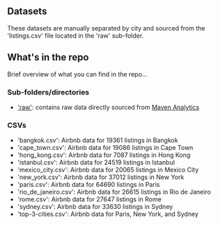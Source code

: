 ## Datasets

These datasets are manually separated by city and sourced from the 'listings.csv' file located in the 'raw' sub-folder.

## What's in the repo

Brief overview of what you can find in the repo...

### Sub-folders/directories

-   ['raw'](data/raw): contains raw data directly sourced from [Maven Analytics](https://www.mavenanalytics.io/data-playground)

### CSVs

-   'bangkok.csv': Airbnb data for 19361 listings in Bangkok
-   'cape_town.csv': Airbnb data for 19086 listings in Cape Town
-   'hong_kong.csv': Airbnb data for 7087 listings in Hong Kong
-   'istanbul.csv': Airbnb data for 24519 listings in Istanbul
-   'mexico_city.csv': Airbnb data for 20065 listings in Mexico City
-   'new_york.csv': Airbnb data for 37012 listings in New York
-   'paris.csv': Airbnb data for 64690 listings in Paris
-   'rio_de_janeiro.csv': Airbnb data for 26615 listings in Rio de Janeiro
-   'rome.csv': Airbnb data for 27647 listings in Rome
-   'sydney.csv': Airbnb data for 33630 listings in Sydney
-   'top-3-cities.csv': Airbnb data for Paris, New York, and Sydney


